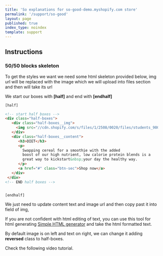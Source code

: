 ```yaml
---
title: 'So explanations for so-good-demo.myshopify.com store'
permalink: '/support/so-good'
layout: page
published: true
index_type: noindex
template: support
---
```


## Instructions


### 50/50 blocks skeleton

To get the styles we want we need some html skeleton provided below,
img url will be replaced with the image which we will upload into files section and then will take its url

We start our boxes with **[half]** and end with **[endhalf]**

```html
[half]

<!-- start half boxes -->
<div class="half-boxes">
   <div class="half-boxes__img">
     <img src="//cdn.shopify.com/s/files/1/2508/0020/files/students_900x900.jpg" alt="">
   </div>
   <div class="half-boxes__content">
      <h3>DIET</h3>
      <p>
        Swapping cereal for a smoothie with the added
        boost of our high nutrient, low calorie protein blends is a
        great way to kickstart&nbsp;your day the healthy way.
      </p>
      <a href="#" class="btn-sec">Shop now</a>
   </div>
 </div>
<!-- END half boxes -->


[endhalf]
```

We just need to update content text and image url and then copy past it into field of img,

If you are not confident with html editing of text, you can use this tool
for html generating <a target="_blank" href="/html-editor">Simple HTML generator</a> and take the html formatted text.

By default image is on left and text on right, we can change it adding **reversed** class to half-boxes.

Check the following video tutorial.

<p>
  <div class="videoWrapper">
    <iframe width="560" height="315" src="" frameborder="0" allow="autoplay; encrypted-media" allowfullscreen></iframe>
  </div>
</p>
